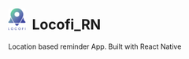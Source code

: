 <p><h1><img src="https://raw.githubusercontent.com/NihalSargaiya9/locofi_RN/master/src/images/Logo.png" width="35" > &nbsp;Locofi_RN&nbsp; </h1>
</p>
Location based reminder App. Built with React Native
